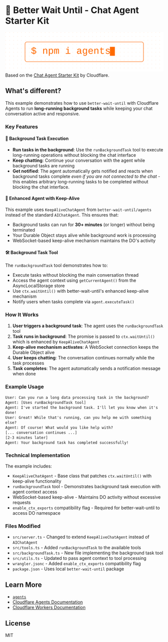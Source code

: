 # 🤖 Better Wait Until  - Chat Agent Starter Kit

![npm i agents command](./npm-agents-banner.svg)
Based on the [Chat Agent Starter Kit](https://github.com/cloudflare/agents-starter) by Cloudflare.

## What's different?

This example demonstrates how to use `better-wait-until` with Cloudflare Agents to run **long-running background tasks** while keeping your chat conversation active and responsive.

### Key Features

#### 🚀 Background Task Execution
- **Run tasks in the background**: Use the `runBackgroundTask` tool to execute long-running operations without blocking the chat interface
- **Keep chatting**: Continue your conversation with the agent while background tasks are running
- **Get notified**: The agent automatically gets notified and reacts when background tasks complete *even if you are not connected to the chat* - this enables arbitrary long-running tasks to be completed without blocking the chat interface.

#### 🔄 Enhanced Agent with Keep-Alive
This example uses `KeepAliveChatAgent` from `better-wait-until/agents` instead of the standard `AIChatAgent`. This ensures that:
- Background tasks can run for **30+ minutes** (or longer) without being terminated
- Your Durable Object stays alive while background work is processing
- WebSocket-based keep-alive mechanism maintains the DO's activity

#### 🛠️ Background Task Tool
The `runBackgroundTask` tool demonstrates how to:
- Execute tasks without blocking the main conversation thread
- Access the agent context using `getCurrentAgent()` from the AsyncLocalStorage store
- Use `ctx.waitUntil()` with better-wait-until's enhanced keep-alive mechanism
- Notify users when tasks complete via `agent.executeTask()`

### How It Works

1. **User triggers a background task**: The agent uses the `runBackgroundTask` tool
2. **Task runs in background**: The promise is passed to `ctx.waitUntil()` which is enhanced by `KeepAliveChatAgent`
3. **Keep-alive mechanism activates**: A WebSocket connection keeps the Durable Object alive
4. **User keeps chatting**: The conversation continues normally while the task processes
5. **Task completes**: The agent automatically sends a notification message when done

### Example Usage

```
User: Can you run a long data processing task in the background?
Agent: [Uses runBackgroundTask tool]
Agent: I've started the background task. I'll let you know when it's done!
User: Great! While that's running, can you help me with something else?
Agent: Of course! What would you like help with?
[... conversation continues ...]
[2-3 minutes later]
Agent: Your background task has completed successfully!
```

### Technical Implementation

The example includes:
- `KeepAliveChatAgent` - Base class that patches `ctx.waitUntil()` with keep-alive functionality
- `runBackgroundTask` tool - Demonstrates background task execution with agent context access
- WebSocket-based keep-alive - Maintains DO activity without excessive requests
- `enable_ctx_exports` compatibility flag - Required for better-wait-until to access DO namespace

### Files Modified

- `src/server.ts` - Changed to extend `KeepAliveChatAgent` instead of `AIChatAgent`
- `src/tools.ts` - Added `runBackgroundTask` to the available tools
- `src/backgroundTask.ts` - New file implementing the background task tool
- `src/utils.ts` - Updated to pass agent context to tool processing
- `wrangler.jsonc` - Added `enable_ctx_exports` compatibility flag
- `package.json` - Uses local `better-wait-until` package



## Learn More

- [`agents`](https://github.com/cloudflare/agents/blob/main/packages/agents/README.md)
- [Cloudflare Agents Documentation](https://developers.cloudflare.com/agents/)
- [Cloudflare Workers Documentation](https://developers.cloudflare.com/workers/)

## License

MIT
